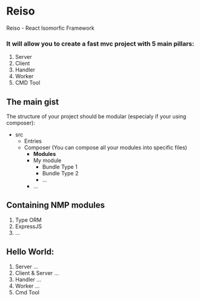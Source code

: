 # Reiso

Reiso - React Isomorfic Framework

### It will allow you to create a fast mvc project with 5 main pillars:
1) Server
2) Client
3) Handler
4) Worker
5) CMD Tool

## The main gist

The structure of your project should be modular (especialy if your using composer):

- src
  - Entries
  - Composer (You can compose all your modules into specific files)
    - __Modules__
    - My module
      - Bundle Type 1
      - Bundle Type 2
      - ...
    - ...

## Containing NMP modules

1) Type ORM
2) ExpressJS
3) ...

## Hello World:

1) Server
...
2) Client & Server
...
3) Handler
...
4) Worker
...
5) Cmd Tool
